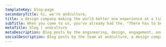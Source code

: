 ```yaml
---
templateKey: blog-page
secondaryTitle: hi, we're andculture,
title: a design company making the world better one experience at a time.
subTitle: When you come to us, you've already had the, "There has to be a better way!" conversation. Internally, we call it a breaking reality; you can call it, "Why doesn't this work anymore?" Now you need the "A ha!" moment. That's what we excel at; helping you put a finger on what's wrong, and then designing a solution that might not even exist yet.
metaTitle: blog | andculture
metaDescription: Blog posts by the engineering, design, engagement, and strategy teams at andculture.
socialDescription: Blog posts by the team at andculture, a design company.
---
```

